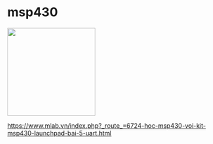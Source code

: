 # msp430

<a href="https://components101.com/sites/default/files/component_datasheet/MSP430-Datasheet.pdf"><img height="200" src="https://components101.com/sites/default/files/component_pin/MSP430-Launchpad-Pinout.jpg"  /></a>

https://www.mlab.vn/index.php?_route_=6724-hoc-msp430-voi-kit-msp430-launchpad-bai-5-uart.html
